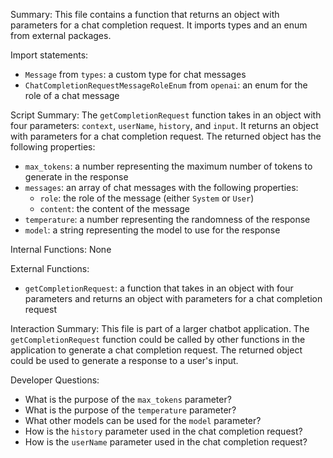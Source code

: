 Summary:
This file contains a function that returns an object with parameters for a chat completion request. It imports types and an enum from external packages.

Import statements:
- `Message` from `types`: a custom type for chat messages
- `ChatCompletionRequestMessageRoleEnum` from `openai`: an enum for the role of a chat message

Script Summary:
The `getCompletionRequest` function takes in an object with four parameters: `context`, `userName`, `history`, and `input`. It returns an object with parameters for a chat completion request. The returned object has the following properties:
- `max_tokens`: a number representing the maximum number of tokens to generate in the response
- `messages`: an array of chat messages with the following properties:
  - `role`: the role of the message (either `System` or `User`)
  - `content`: the content of the message
- `temperature`: a number representing the randomness of the response
- `model`: a string representing the model to use for the response

Internal Functions:
None

External Functions:
- `getCompletionRequest`: a function that takes in an object with four parameters and returns an object with parameters for a chat completion request

Interaction Summary:
This file is part of a larger chatbot application. The `getCompletionRequest` function could be called by other functions in the application to generate a chat completion request. The returned object could be used to generate a response to a user's input.

Developer Questions:
- What is the purpose of the `max_tokens` parameter?
- What is the purpose of the `temperature` parameter?
- What other models can be used for the `model` parameter?
- How is the `history` parameter used in the chat completion request?
- How is the `userName` parameter used in the chat completion request?
